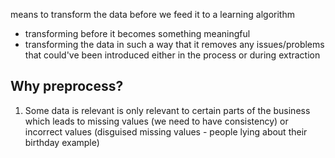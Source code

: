 means to transform the data before we feed it to a learning algorithm
- transforming before it becomes something meaningful
- transforming the data in such a way that it removes any issues/problems that could've been introduced either in the process or during extraction

## Why preprocess?
1. Some data is relevant is only relevant to certain parts of the business which leads to missing values (we need to have consistency) or incorrect values (disguised missing values - people lying about their birthday example)